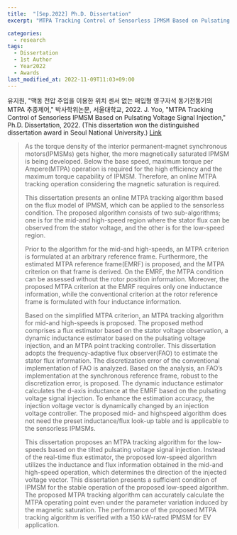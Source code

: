 ```yaml
---
title:  "[Sep.2022] Ph.D. Dissertation"
excerpt: "MTPA Tracking Control of Sensorless IPMSM Based on Pulsating Voltage Signal Injection."

categories:
  - research
tags:
  - Dissertation
  - 1st Author
  - Year2022
  - Awards
last_modified_at: 2022-11-09T11:03+09:00
---
```


유지원, "맥동 전압 주입을 이용한 위치 센서 없는 매입형 영구자석 동기전동기의 MTPA 추종제어," 박사학위논문, 서울대학교, 2022.
J. Yoo, "MTPA Tracking Control of Sensorless IPMSM Based on Pulsating Voltage Signal Injection," Ph.D. Dissertation, 2022.
(This dissertation won the distinguished dissertation award in Seoul National University.)
[Link](https://dcollection.snu.ac.kr/public_resource/pdf/000000172330_20221109212704.pdf)  


>As the torque density of the interior permanent-magnet synchronous
motors(IPMSMs) gets higher, the more magnetically saturated IPMSM is being
developed. Below the base speed, maximum torque per Ampere(MTPA) operation
is required for the high efficiency and the maximum torque capability of IPMSM.
Therefore, an online MTPA tracking operation considering the magnetic saturation
is required.  
>
>This dissertation presents an online MTPA tracking algorithm based on the flux
model of IPMSM, which can be applied to the sensorless condition. The proposed
algorithm consists of two sub-algorithms; one is for the mid-and high-speed region
where the stator flux can be observed from the stator voltage, and the other is for the
low-speed region.  
>
>Prior to the algorithm for the mid-and high-speeds, an MTPA criterion is
formulated at an arbitrary reference frame. Furthermore, the estimated MTPA
reference frame(EMRF) is proposed, and the MTPA criterion on that frame is derived.
On the EMRF, the MTPA condition can be assessed without the rotor position
information. Moreover, the proposed MTPA criterion at the EMRF requires only one
inductance information, while the conventional criterion at the rotor reference frame
is formulated with four inductance information.  
>
>Based on the simplified MTPA criterion, an MTPA tracking algorithm for mid-and
high-speeds is proposed. The proposed method comprises a flux estimator based on
the stator voltage observation, a dynamic inductance estimator based on the pulsating
voltage injection, and an MTPA point tracking controller. This dissertation adopts
the frequency-adaptive flux observer(FAO) to estimate the stator flux information.
The discretization error of the conventional implementation of FAO is analyzed.
Based on the analysis, an FAO’s implementation at the synchronous reference frame,
robust to the discretization error, is proposed. The dynamic inductance estimator
calculates the d-axis inductance at the EMRF based on the pulsating voltage signal
injection. To enhance the estimation accuracy, the injection voltage vector is
dynamically changed by an injection voltage controller. The proposed mid- and highspeed algorithm does not need the preset inductance/flux look-up table and is
applicable to the sensorless IPMSMs.  
>
>This dissertation proposes an MTPA tracking algorithm for the low-speeds based
on the tilted pulsating voltage signal injection. Instead of the real-time flux estimator,
the proposed low-speed algorithm utilizes the inductance and flux information
obtained in the mid-and high-speed operation, which determines the direction of the
injected voltage vector. This dissertation presents a sufficient condition of IPMSM
for the stable operation of the proposed low-speed algorithm.
The proposed MTPA tracking algorithm can accurately calculate the MTPA
operating point even under the parameter variation induced by the magnetic
saturation. The performance of the proposed MTPA tracking algorithm is verified
with a 150 kW-rated IPMSM for EV application.
